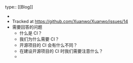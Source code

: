 type:: [[Blog]]

-
- Tracked at https://github.com/Xuanwo/Xuanwo/issues/14
- 需要回答的问题
	- 什么是 CI？
	- 我们为什么需要 CI？
	- 开源项目的 CI 会有什么不同？
	- 在建设开源项目的 CI 时我们需要注意什么？
	-